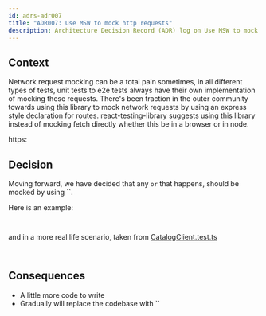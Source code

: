 ```yaml
---
id: adrs-adr007
title: "ADR007: Use MSW to mock http requests"
description: Architecture Decision Record (ADR) log on Use MSW to mock http requests
---
```

## Context

Network request mocking can be a total pain sometimes, in all different types of
tests, unit tests to e2e tests always have their own implementation of mocking
these requests. There's been traction in the outer community towards using this
library to mock network requests by using an express style declaration for
routes. react-testing-library suggests using this library instead of mocking
fetch directly whether this be in a browser or in node.

https:

## Decision

Moving forward, we have decided that any `` or `` that
happens, should be mocked by using ``.

Here is an example:

```ts



```

and in a more real life scenario, taken from
[CatalogClient.test.ts](https://github.com/backstage/backstage/blob/f3245c4f8f0b6b2625c4a6d5d50161b612fb4757/plugins/catalog/src/api/CatalogClient.test.ts)

```ts



```

## Consequences

-   A little more code to write
-   Gradually will replace the codebase with ``
